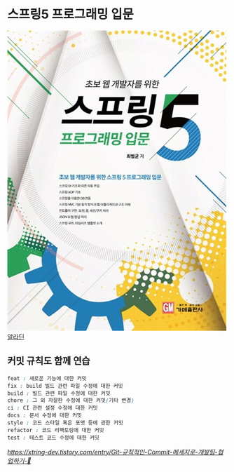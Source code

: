 # 스프링5 프로그래밍 입문
![a](readme-img/book-cover.jpg)  
[알라딘](http://aladin.kr/p/jK4Ey)

## 커밋 규칙도 함께 연습
```css
feat : 새로운 기능에 대한 커밋
fix : build 빌드 관련 파일 수정에 대한 커밋
build : 빌드 관련 파일 수정에 대한 커밋
chore : 그 외 자잘한 수정에 대한 커밋(기타 변경)
ci : CI 관련 설정 수정에 대한 커밋
docs : 문서 수정에 대한 커밋
style : 코드 스타일 혹은 포맷 등에 관한 커밋
refactor : 코드 리팩토링에 대한 커밋
test : 테스트 코드 수정에 대한 커밋
```
_https://xtring-dev.tistory.com/entry/Git-규칙적인-Commit-메세지로-개발팀-협업하기-👾_